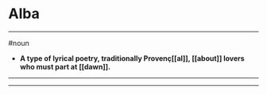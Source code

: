 # Alba
---
#noun
- **A type of lyrical poetry, traditionally Provenç[[al]], [[about]] lovers who must part at [[dawn]].**
---
---
